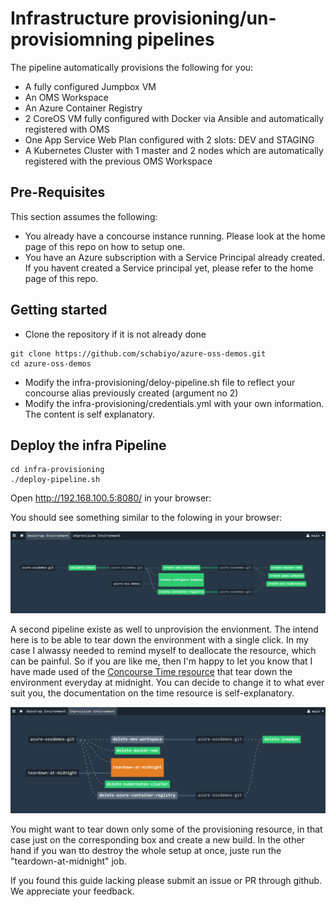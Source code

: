# Infrastructure provisioning/un-provisiomning pipelines

The pipeline automatically provisions the following for you:

* A fully configured Jumpbox VM
* An OMS Workspace
* An Azure Container Registry
* 2 CoreOS VM fully configured with Docker via Ansible and automatically registered with OMS 
* One App Service Web Plan configured with 2 slots: DEV and STAGING
* A Kubernetes Cluster with 1 master and 2 nodes which are automatically registered with the previous OMS Workspace 


## Pre-Requisites

This section assumes the following: 

* You already have a concourse instance running. Please look at the home page of this repo on how to setup one.
* You have an Azure subscription with a Service Principal already created. If you havent created a Service principal yet, please refer to the home page of this repo.

## Getting started

* Clone the repository if it is not already done
```
git clone https://github.com/schabiyo/azure-oss-demos.git
cd azure-oss-demos
```
* Modify the infra-provisioning/deloy-pipeline.sh file to reflect your concourse alias previously created (argument no 2)
* Modify the infra-provisioning/credentials.yml with your own information. The content is self explanatory.



Deploy the infra Pipeline
----------------


```
cd infra-provisioning
./deploy-pipeline.sh

```
Open http://192.168.100.5:8080/ in your browser:

You should see something similar to the folowing in your browser:

![Boostrap](/docs/Utility1.PNG "Boostrap")


A second pipeline existe as well to unprovision the envionment. The intend here is to be able to tear down the environment with a single click. In my case I alwassy needed to remind myself to deallocate the resource, which can be painful. So if you are like me, then I'm happy to let you know that I have made used of the [Concourse Time resource](https://github.com/concourse/time-resource)  that tear down the environment everyday at midnight. You can decide to change it to what ever suit you, the documentation on the time resource is self-explanatory.

![Unprovision](/docs/Utility2.PNG "Unprovision")

You might want to tear down only some of the provisioning resource, in that case just on the corresponding box and create a new build. In the other hand if you wan tto destroy the whole setup at once, juste run the "teardown-at-midnight" job.


If you found this guide lacking please submit an issue or PR through github. We appreciate your feedback.

